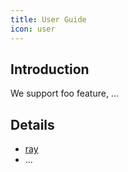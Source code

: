 ```yaml
---
title: User Guide
icon: user
---
```


## Introduction

We support foo feature, ...

## Details

- [ray](ray.md)
- ...

